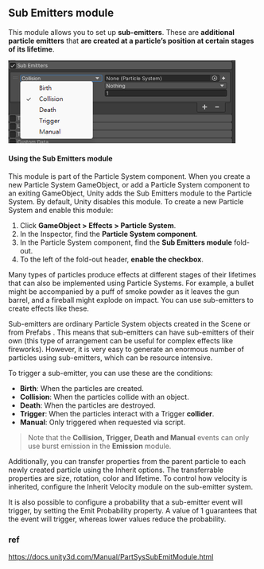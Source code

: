 ## Sub Emitters module

This module allows you to set up **sub-emitters**. These are **additional particle emitters** that **are created at a particle’s position at certain stages of its lifetime**.


![](../sun_emitter.png)

#### Using the Sub Emitters module
This module is part of the Particle System component. When you create a new Particle System GameObject, or add a Particle System component to an exiting GameObject, Unity adds the Sub Emitters module to the Particle System. By default, Unity disables this module. To create a new Particle System and enable this module:

1. Click **GameObject > Effects > Particle System**.
2. In the Inspector, find the **Particle System component**.
3. In the Particle System component, find the **Sub Emitters module** fold-out.
4. To the left of the fold-out header, **enable the checkbox**.

Many types of particles produce effects at different stages of their lifetimes that can also be implemented using Particle Systems. For example, a bullet might be accompanied by a puff of smoke powder as it leaves the gun barrel, and a fireball might explode on impact. You can use sub-emitters to create effects like these.

Sub-emitters are ordinary Particle System objects created in the Scene
 or from Prefabs
. This means that sub-emitters can have sub-emitters of their own (this type of arrangement can be useful for complex effects like fireworks). However, it is very easy to generate an enormous number of particles using sub-emitters, which can be resource intensive.

To trigger a sub-emitter, you can use these are the conditions:

- **Birth**: When the particles are created.
- **Collision**: When the particles collide with an object.
- **Death**: When the particles are destroyed.
- **Trigger**: When the particles interact with a Trigger **collider**.
- **Manual**: Only triggered when requested via script. 

> Note that the **Collision, Trigger, Death and Manual** events can only use burst emission in the **Emission** module.

Additionally, you can transfer properties from the parent particle to each newly created particle using the Inherit options. The transferrable properties are size, rotation, color and lifetime. To control how velocity is inherited, configure the Inherit Velocity module on the sub-emitter system.

It is also possible to configure a probability that a sub-emitter event will trigger, by setting the Emit Probability property. A value of 1 guarantees that the event will trigger, whereas lower values reduce the probability.

### ref 
https://docs.unity3d.com/Manual/PartSysSubEmitModule.html


